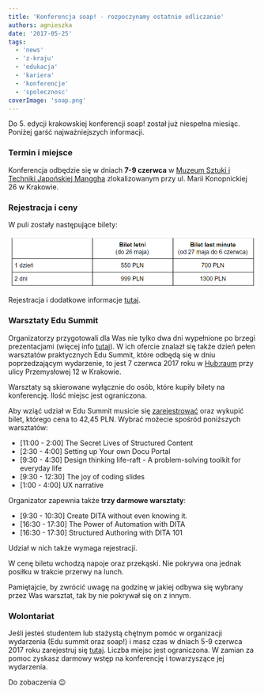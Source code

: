 ```yaml
---
title: 'Konferencja soap! - rozpoczynamy ostatnie odliczanie'
authors: agnieszka
date: '2017-05-25'
tags:
  - 'news'
  - 'z-kraju'
  - 'edukacja'
  - 'kariera'
  - 'konferencje'
  - 'spolecznosc'
coverImage: 'soap.png'
---
```


Do 5. edycji krakowskiej konferencji soap! został już niespełna miesiąc. Poniżej
garść najważniejszych informacji.

<!--truncate-->

### Termin i miejsce

Konferencja odbędzie się w dniach **7-9 czerwca** w
[Muzeum Sztuki i Techniki Japońskiej Manggha](http://manggha.pl/) zlokalizowanym
przy ul. Marii Konopnickiej 26 w Krakowie.

### Rejestracja i ceny

W puli zostały następujące bilety:

![](images/soap_ceny.png)

Rejestracja i dodatkowe informacje [tutaj](http://soapconf.com/#ticket).

### Warsztaty Edu Summit

Organizatorzy przygotowali dla Was nie tylko dwa dni wypełnione po brzegi
prezentacjami (więcej info
[tutaj](http://techwriter.pl/konferencja-soap-2017-5-edycja-coraz-blizej/)). W
ich ofercie znalazł się także dzień pełen warsztatów praktycznych Edu Summit,
które odbędą się w dniu poprzedzającym wydarzenie, to jest 7 czerwca 2017 roku w
[Hub:raum](https://www.google.pl/maps/place/hub:raum+Krak%C3%B3w/@50.0484081,19.9574938,17z/data=!3m1!4b1!4m5!3m4!1s0x47165b4622cb3c7d:0xf61fa9a672a7f6fa!8m2!3d50.0484081!4d19.9596825)
przy ulicy Przemysłowej 12 w Krakowie.

Warsztaty są skierowane wyłącznie do osób, które kupiły bilety na konferencję.
Ilość miejsc jest ograniczona.

Aby wziąć udział w Edu Summit musicie się
[zarejestrować](http://soapconf.com/edusummit/) oraz wykupić bilet, którego cena
to 42,45 PLN. Wybrać możecie spośród poniższych warsztatów:

- \[11:00 - 2:00\] The Secret Lives of Structured Content
- \[2:30 - 4:00\] Setting up Your own Docu Portal
- \[9:30 - 4:30\] Design thinking life-raft - A problem-solving toolkit for
  everyday life
- \[9:30 - 12:30\] The joy of coding slides
- \[1:00 - 4:00\] UX narrative

Organizator zapewnia także **trzy darmowe warsztaty**:

- \[9:30 - 10:30\] Create DITA without even knowing it.
- \[16:30 - 17:30\] The Power of Automation with DITA
- \[16:30 - 17:30\] Structured Authoring with DITA 101

Udział w nich także wymaga rejestracji.

W cenę biletu wchodzą napoje oraz przekąski. Nie pokrywa ona jednak posiłku w
trakcie przerwy na lunch.

Pamiętajcie, by zwrócić uwagę na godzinę w jakiej odbywa się wybrany przez Was
warsztat, tak by nie pokrywał się on z innym.

### Wolontariat

Jeśli jesteś studentem lub stażystą chętnym pomóc w organizacji wydarzenia (Edu
summit oraz soap!) i masz czas w dniach 5-9 czerwca 2017 roku zarejestruj się
[tutaj](http://soapconf.com/#ticket). Liczba miejsc jest ograniczona. W zamian
za pomoc zyskasz darmowy wstęp na konferencję i towarzyszące jej wydarzenia.

Do zobaczenia 😉
